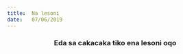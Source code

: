 ```yaml
---
title:  Na lesoni
date:   07/06/2019
---
```


### <center>Eda sa cakacaka tiko ena lesoni oqo</center>